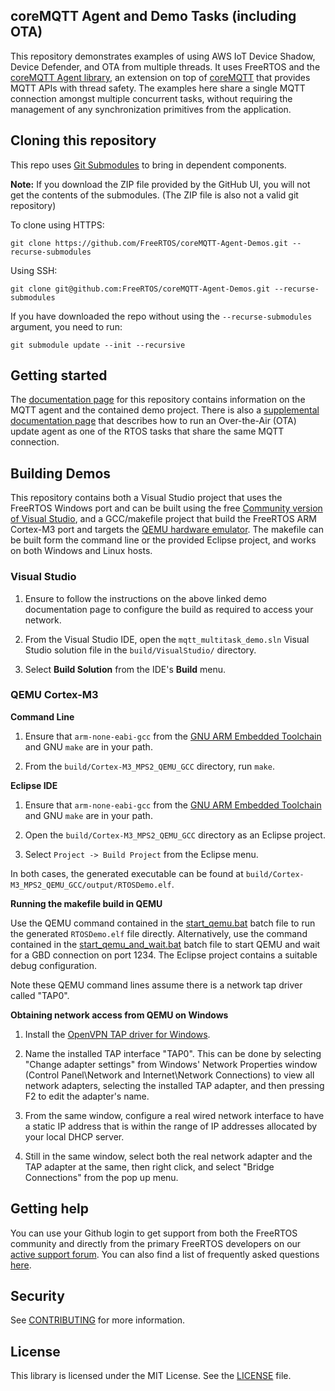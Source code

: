 ## coreMQTT Agent and Demo Tasks (including OTA)

This repository demonstrates examples of using AWS IoT Device Shadow, Device Defender, and OTA from multiple threads. It uses FreeRTOS and the [coreMQTT Agent library](https://github.com/FreeRTOS/coreMQTT-Agent), an extension on top of [coreMQTT](https://github.com/FreeRTOS/coreMQTT) that provides MQTT APIs with thread safety. The examples here share a single MQTT connection amongst multiple concurrent tasks, without requiring the management of any synchronization primitives from the application.

## Cloning this repository
This repo uses [Git Submodules](https://git-scm.com/book/en/v2/Git-Tools-Submodules) to bring in dependent components.

**Note:** If you download the ZIP file provided by the GitHub UI, you will not get the contents of the submodules. (The ZIP file is also not a valid git repository)

To clone using HTTPS:
```
git clone https://github.com/FreeRTOS/coreMQTT-Agent-Demos.git --recurse-submodules
```
Using SSH:
```
git clone git@github.com:FreeRTOS/coreMQTT-Agent-Demos.git --recurse-submodules
```

If you have downloaded the repo without using the `--recurse-submodules` argument, you need to run:
```
git submodule update --init --recursive
```

## Getting started
The [documentation page](https://freertos.org/mqtt/mqtt-agent-demo.html) for this repository contains information on the MQTT agent and the contained demo project.  There is also a [supplemental documentation page](https://freertos.org/ota/ota-mqtt-agent-demo.html) that describes how to run an Over-the-Air (OTA) update agent as one of the RTOS tasks that share the same MQTT connection.

## Building Demos
This repository contains both a Visual Studio project that uses the FreeRTOS Windows port and can be built using the free [Community version of Visual Studio](https://visualstudio.microsoft.com/vs/community/), and a GCC/makefile project that build the FreeRTOS ARM Cortex-M3 port and targets the [QEMU hardware emulator](https://www.qemu.org/).  The makefile can be built form the command line or the provided Eclipse project, and works on both Windows and Linux hosts.

### Visual Studio

1. Ensure to follow the instructions on the above linked demo documentation page to configure the build as required to access your network.

1. From the Visual Studio IDE, open the `mqtt_multitask_demo.sln` Visual Studio solution file in the `build/VisualStudio/` directory.

1. Select **Build Solution** from the IDE's **Build** menu.


### QEMU Cortex-M3

**Command Line**

1. Ensure that `arm-none-eabi-gcc` from the [GNU ARM Embedded Toolchain](https://developer.arm.com/tools-and-software/open-source-software/developer-tools/gnu-toolchain/gnu-rm/downloads) and GNU `make` are in your path.

1. From the `build/Cortex-M3_MPS2_QEMU_GCC` directory, run `make`.

**Eclipse IDE**

1. Ensure that `arm-none-eabi-gcc` from the [GNU ARM Embedded Toolchain](https://developer.arm.com/tools-and-software/open-source-software/developer-tools/gnu-toolchain/gnu-rm/downloads) and GNU `make` are in your path.

1. Open the `build/Cortex-M3_MPS2_QEMU_GCC` directory as an Eclipse project.

1. Select `Project -> Build Project` from the Eclipse menu.

In both cases, the generated executable can be found at `build/Cortex-M3_MPS2_QEMU_GCC/output/RTOSDemo.elf`.

**Running the makefile build in QEMU**

Use the QEMU command contained in the [start_qemu.bat](build/Cortex-M3_MPS2_QEMU_GCC/start_qemu.bat) batch file to run the generated `RTOSDemo.elf` file directly.  Alternatively, use the command contained in the [start_qemu_and_wait.bat](build/Cortex-M3_MPS2_QEMU_GCC/start_qemu_and_wait.bat) batch file to start QEMU and wait for a GBD connection on port 1234.  The Eclipse project contains a suitable debug configuration.

Note these QEMU command lines assume there is a network tap driver called "TAP0".

**Obtaining network access from QEMU on Windows**

1. Install the [OpenVPN TAP driver for Windows](https://openvpn.net/).

1. Name the installed TAP interface "TAP0".  This can be done by selecting "Change adapter settings" from Windows' Network Properties window (Control Panel\Network and Internet\Network Connections) to view all network adapters, selecting the installed TAP adapter, and then pressing F2 to edit the adapter's name.

1. From the same window, configure a real wired network interface to have a static IP address that is within the range of IP addresses allocated by your local DHCP server.

1. Still in the same window, select both the real network adapter and the TAP adapter at the same, then right click, and select "Bridge Connections" from the pop up menu.

## Getting help
You can use your Github login to get support from both the FreeRTOS community and directly from the primary FreeRTOS developers on our [active support forum](https://forums.freertos.org). You can also find a list of frequently asked questions [here](https://www.freertos.org/FAQ.html).

## Security

See [CONTRIBUTING](CONTRIBUTING.md#security-issue-notifications) for more information.

## License

This library is licensed under the MIT License. See the [LICENSE](LICENSE.md) file.
